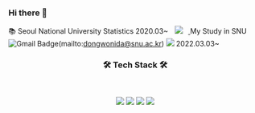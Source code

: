 ### Hi there 👋

:books: Seoul National University Statistics 2020.03~
<a href="https://www.instagram.com/chamchigod/">
    <img 
        src="http://img.shields.io/badge/-Instagram-222222?style=flat-square&logo=Instagram&link=https://www.instagram.com/chamchigod/"
        style="height : auto; margin-left : 10px; margin-right : 10px;"/>
</a> My Study in SNU
![Gmail Badge](https://img.shields.io/badge/Gmail-EA4335?style=flat-square&logo=Gmail&logoColor=white)(mailto:dongwonida@snu.ac.kr)
<img 
     src="https://img.shields.io/badge/Github-181717?style=flat-square&logo=github&logoColor=white"> 2022.03.03~

<h3 align="center"><b>🛠 Tech Stack 🛠</b></h3>
</br>
<p align="center">
<img src="https://img.shields.io/badge/R-276DC3?style=flat-square&logo=R&logoColor=white"/></a>
<img src="https://img.shields.io/badge/Python-3766AB?style=flat-square&logo=Python&logoColor=white"/></a>
<img src="https://img.shields.io/badge/c++-00599C?style=flat-square&logo=c%2B%2B&logoColor=white"/></a>
<img src="https://img.shields.io/badge/JAVA-007396?style=flat-square&logo=java&logoColor=white"></a> 

